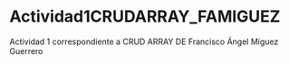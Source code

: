 # Actividad1CRUDARRAY_FAMIGUEZ
Actividad 1 correspondiente a CRUD ARRAY DE Francisco Ángel Míguez Guerrero
